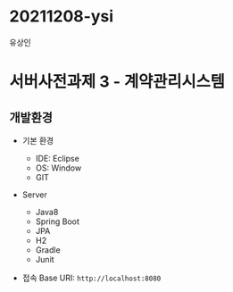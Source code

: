# 20211208-ysi
유상인
# 서버사전과제 3 - 계약관리시스템
## 개발환경
- 기본 환경   
    - IDE: Eclipse  
    - OS: Window  
    - GIT  
- Server
    - Java8
    - Spring Boot 
    - JPA
    - H2
    - Gradle
    - Junit  


- 접속 Base URI: `http://localhost:8080`

